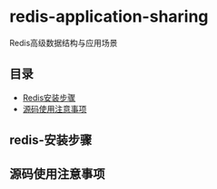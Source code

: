 # redis-application-sharing
Redis高级数据结构与应用场景

## 目录
- [Redis安装步骤](#redis-安装步骤)
- [源码使用注意事项](#源码使用注意事项)

## redis-安装步骤


## 源码使用注意事项
